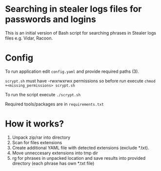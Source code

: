 # Searching in stealer logs files for passwords and logins

This is an initial version of Bash script for searching phrases in Stealer logs files e.g. Vidar, Racoon.

# Config
To run application edit `config.yaml` and provide required paths (3).

`scrypt.sh` must have -rwxrwxrwx permissions so before run execute `chmod +<missing_permissions> scrypt.sh`

To run the script execute `./scrypt.sh`

Required tools/packages are in `requirements.txt`

# How it works?
1. Unpack zip/rar into directory
2. Scan for files extensions
3. Create additional YAML file with detected extensions (exclude *.txt).
4. Move unneccesary extensions into tmp dir
5. rg for phrases in unpacked location and save results into provided directory (each phrase has own *.txt file)
